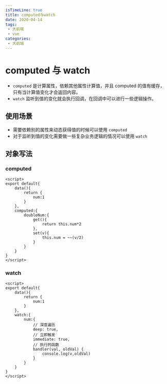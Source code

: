 ```yaml
---
isTimeLine: true
title: computed与watch
date: 2020-04-14
tags:
 - 大前端
 - vue
categories:
 - 大前端
---
```

# computed 与 watch
* ``computed`` 是计算属性，依赖其他属性计算值，并且 computed 的值有缓存，只有当计算值变化才会返回内容。
* ``watch`` 监听到值的变化就会执行回调，在回调中可以进行一些逻辑操作。

## 使用场景
* 需要依赖别的属性来动态获得值的时候可以使用 ``computed``
* 对于监听到值的变化需要做一些复杂业务逻辑的情况可以使用 ``watch``

## 对象写法
### computed
```vue
<script>
export default{
    data(){
        return {
            num:1
        }
    },
    computed:{
        doubleNum:{
            get(){
                return this.num*2
            },
            set(v){
                this.num = ~~(v/2)
            }
        }
    }
}
</script>
```

### watch
```vue
<script>
export default{
    data(){
        return {
            num:1
        }
    },
    watch:{
        num:{
            // 深度遍历
            deep: true,
            // 立即触发
            immediate: true,
            // 执行的函数
            handler(val, oldVal) {
                console.log(v,oldVal)
            }
        }
    }
}
</script>
```

<comment/>
<tongji/>